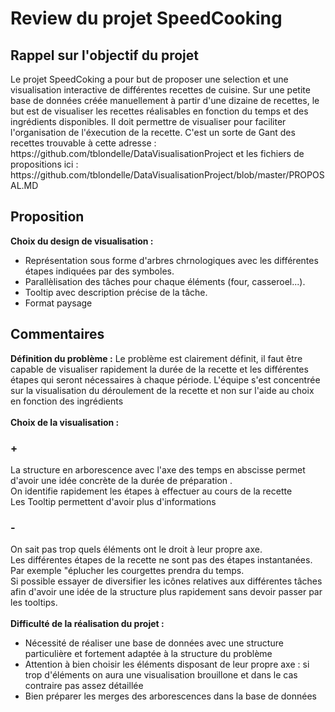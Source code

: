 # Review du projet SpeedCooking

## Rappel sur l'objectif du projet
<p>
Le projet SpeedCoking a pour but de proposer une selection et une visualisation interactive de différentes recettes de cuisine. 
Sur une petite base de données créée manuellement à partir d'une dizaine de recettes, le but est de visualiser les recettes réalisables en fonction du temps et des ingrédients disponibles.
Il doit permettre de visualiser pour faciliter l'organisation de l'éxecution de la recette.
C'est un sorte de Gant des recettes trouvable à cette adresse :
https://github.com/tblondelle/DataVisualisationProject
et les fichiers de propositions ici : https://github.com/tblondelle/DataVisualisationProject/blob/master/PROPOSAL.MD
</p>

## Proposition
<b>Choix du design de visualisation :</b>
<ul>
<li> Représentation sous forme d'arbres chrnologiques avec les différentes étapes indiquées par des symboles.</li>
<li> Parallèlisation des tâches pour chaque éléments (four, casseroel...).</li>
<li> Tooltip avec description précise de la tâche.</li>
<li> Format paysage</li>
</ul>

## Commentaires
<p>
<b>Définition du problème :</b> Le problème est clairement définit, il faut être capable de visualiser rapidement la durée de la recette et les différentes étapes qui seront nécessaires à chaque période.
L'équipe s'est concentrée sur la visualisation du déroulement de la recette et non sur l'aide au choix en fonction des ingrédients<br>
<br>
<b>Choix de la visualisation :</b> 
<h3>+</h3>
La structure en arborescence avec l'axe des temps en abscisse permet d'avoir une idée concrète de la durée de préparation .<br>
On identifie rapidement les étapes à effectuer au cours de la recette<br>
Les Tooltip permettent d'avoir plus d'informations
<br>
<h3>-</h3>
On sait pas trop quels éléments ont le droit à leur propre axe.<br>
Les différentes étapes de la recette ne sont pas des étapes instantanées. Par exemple "éplucher les courgettes prendra du temps. <br>
Si possible essayer de diversifier les icônes relatives aux différentes tâches afin d'avoir une idée de la structure plus rapidement sans devoir passer par les tooltips.
<br><br>
<b>Difficulté de la réalisation du projet :</b> 
<ul>
<li>Nécessité de réaliser une base de données avec une structure particulière et fortement adaptée à la structure du problème</li>
<li>Attention à bien choisir les éléments disposant de leur propre axe : si trop d'éléments on aura une visualisation brouillone et dans le cas contraire pas assez détaillée</li>
<li>Bien préparer les merges des arborescences dans la base de données</li>
</ul>

</p>





